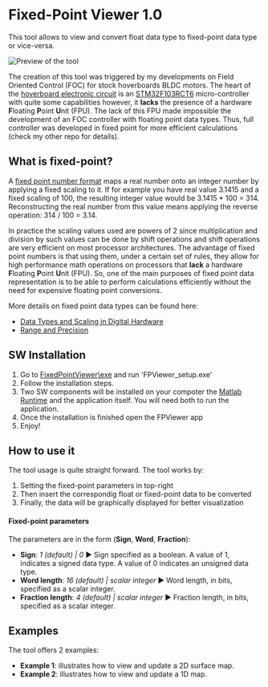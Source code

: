 # Fixed-Point Viewer 1.0

This tool allows to view and convert float data type to fixed-point data type or vice-versa.

![Preview of the tool](https://raw.githubusercontent.com/EmanuelFeru/FixedPointViewer/master/figures/example1.png)
 
The creation of this tool was triggered by my developments on Field Oriented Control (FOC) for stock hoverboards BLDC motors. The heart of the [hoverboard electronic circuit](https://raw.githubusercontent.com/EmanuelFeru/hoverboard-firmware-hack/master/pinout.png) is an [STM32F103RCT6](https://www.st.com/resource/en/datasheet/stm32f103vc.pdf) micro-controller with quite some capabilities however, it **lacks** the presence of a hardware **F**loating **P**oint **U**nit (FPU). The lack of this FPU made impossible the development of an FOC controller with floating point data types. Thus, full controller was developed in fixed point for more efficient calculations (check my other repo for details).

## What is fixed-point?

A [fixed point number format](https://en.wikipedia.org/wiki/Fixed-point_arithmetic) maps a real number onto an integer number by applying a fixed scaling to it. If for example you have real value 3.1415 and a fixed scaling of 100, the resulting integer value would be 3.1415 * 100 = 314. Reconstructing the real number from this value means applying the reverse operation: 314 / 100 = 3.14.

In practice the scaling values used are powers of 2 since multiplication and division by such values can be done by shift operations and shift operations are very efficient on most processor architectures. The advantage of fixed point numbers is that using them, under a certain set of rules, they allow for high performance math operations on processors that **lack** a hardware **F**loating **P**oint **U**nit (FPU). So, one of the main purposes of fixed point data representation is to be able to perform calculations efficiently without the need for expensive floating point conversions.

More details on fixed point data types can be found here:
- [Data Types and Scaling in Digital Hardware](https://nl.mathworks.com/help/fixedpoint/ug/data-types-and-scaling-in-digital-hardware.html)
- [Range and Precision](https://nl.mathworks.com/help/fixedpoint/ug/range-and-precision.html)


## SW Installation

1. Go to [FixedPointViewer\exe](https://github.com/EmanuelFeru/FixedPointViewer/tree/master/exe) and run 'FPViewer_setup.exe'
2. Follow the installation steps. 
3. Two SW components will be installed on your compoter the [Matlab Runtime](https://nl.mathworks.com/products/compiler/matlab-runtime.html) and the application itself. You will need both to run the application.
4. Once the installation is finished open the FPViewer app
5. Enjoy!


## How to use it

The tool usage is quite straight forward.  The tool works by:
1. Setting the fixed-point parameters in top-right
2. Then insert the correspondig float or fixed-point data to be converted
3. Finally, the data will be graphically displayed for better visualization

#### Fixed-point parameters
The parameters are in the form (**Sign**, **Word**, **Fraction**):

 - **Sign**: *1 (default) | 0* ► Sign specified as a boolean. A value of 1, indicates a signed data type. A value of 0 indicates an unsigned data type.
 - **Word length**: *16 (default) | scalar integer* ► Word length, in bits, specified as a scalar integer.
 - **Fraction length**: *4 (default) | scalar integer* ► Fraction length, in bits, specified as a scalar integer.

## Examples

The tool offers 2 examples:
  - **Example 1**: illustrates how to view and update a 2D surface map.
  - **Example 2**: illustrates how to view and update a 1D map.
